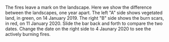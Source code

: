 The fires leave a mark on the landscape. Here we show the difference between the landscapes, one year apart. The left "A" side shows vegetated land, in green, on 14 January 2019. The right "B" side shows the burn scars, in red, on 11 January 2020. Slide the bar back and forth to compare the two dates. Change the date on the right side to 4 Jaunary 2020 to see the actively burning fires.